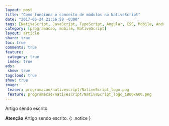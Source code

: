 ```yaml
---
layout: post
title: "Como funciona o conceito de módulos no NativeScript"
date: "2017-05-24 21:56:59 -0300"
tags: [NativeScript, JavaScript, TypeScript, Angular, CSS, Mobile, Android, iOS, Programação, Telerik, NPM, NodeJS]
category: [programacao, mobile, NativeScript]
layout: article
share: true
toc: true
comments: true
feature:
 category: true
 index: true
ads:
 show: true
tagcloud: true
show: true
image:
 teaser: programacao/nativescript/NativeScript_logo.png
 feature: programacao/nativescript/NativeScript_logo_1800x600.png
---
```


Artigo sendo escrito.

<!--more-->


**Atenção** Artigo sendo escrito.
{: .notice }
